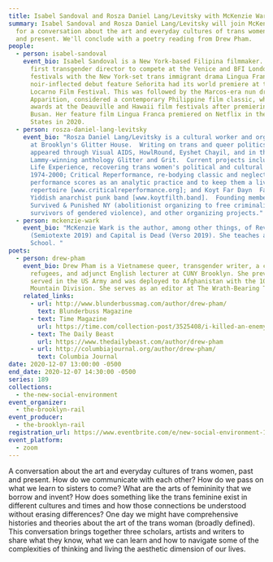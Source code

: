 ```yaml
---
title: Isabel Sandoval and Rosza Daniel Lang/Levitsky with McKenzie Wark
summary: Isabel Sandoval and Rosza Daniel Lang/Levitsky will join McKenzie Wark
  for a conversation about the art and everyday cultures of trans women, past
  and present. We'll conclude with a poetry reading from Drew Pham.
people:
  - person: isabel-sandoval
    event_bio: Isabel Sandoval is a New York-based Filipina filmmaker. She is the
      first transgender director to compete at the Venice and BFI London film
      festivals with the New York-set trans immigrant drama Lingua Franca. Her
      noir-inflected debut feature Señorita had its world premiere at the
      Locarno Film Festival. This was followed by the Marcos-era nun drama
      Apparition, considered a contemporary Philippine film classic, which won
      awards at the Deauville and Hawaii film festivals after premiering in
      Busan. Her feature film Lingua Franca premiered on Netflix in the United
      States in 2020.
  - person: rosza-daniel-lang-levitsky
    event_bio: "Rosza Daniel Lang/Levitsky is a cultural worker and organizer based
      at Brooklyn's Glitter House.  Writing on trans and queer politics has
      appeared through Visual AIDS, HowlRound, Eyshet Chayil, and in the
      Lammy-winning anthology Glitter and Grit.  Current projects include: Real
      Life Experience, recovering trans women's political and cultural writings
      1974-2000; Critical Reperformance, re-bodying classic and neglected
      performance scores as an analytic practice and to keep them a living
      repertoire [www.criticalreperformance.org]; and Koyt Far Dayn  Fardakht, a
      Yiddish anarchist punk band [www.koytfilth.band].  Founding member of
      Survived & Punished NY (abolitionist organizing to free criminalized
      survivors of gendered violence), and other organizing projects."
  - person: mckenzie-wark
    event_bio: "McKenzie Wark is the author, among other things, of Reverse Cowgirl
      (Semiotexte 2019) and Capital is Dead (Verso 2019). She teaches at The New
      School. "
poets:
  - person: drew-pham
    event_bio: Drew Pham is a Vietnamese queer, transgender writer, a child of war
      refugees, and adjunct English lecturer at CUNY Brooklyn. She previously
      served in the US Army and was deployed to Afghanistan with the 10th
      Mountain Division. She serves as an editor at The Wrath-Bearing Tree.
    related_links:
      - url: http://www.blunderbussmag.com/author/drew-pham/
        text: Blunderbuss Magazine
      - text: Time Magazine
        url: https://time.com/collection-post/3525408/i-killed-an-enemy-in-afghanistan-and-now-im-fighting-for-my-own-life/
      - text: The Daily Beast
        url: https://www.thedailybeast.com/author/drew-pham
      - url: http://columbiajournal.org/author/drew-pham/
        text: Columbia Journal
date: 2020-12-07 13:00:00 -0500
end_date: 2020-12-07 14:30:00 -0500
series: 189
collections:
  - the-new-social-environment
event_organizer:
  - the-brooklyn-rail
event_producer:
  - the-brooklyn-rail
registration_url: https://www.eventbrite.com/e/new-social-environment-189-isabel-sandoval-rosza-daniel-langlevitsky-tickets-130302076017
event_platform:
  - zoom
---
```

A conversation about the art and everyday cultures of trans women, past and present. How do we communicate with each other? How do we pass on what we learn to sisters to come? What are the arts of femininity that we borrow and invent? How does something like the trans feminine exist in different cultures and times and how those connections be understood without erasing differences? One day we might have comprehensive histories and theories about the art of the trans woman (broadly defined). This conversation brings together three scholars, artists and writers to share what they know, what we can learn and how to navigate some of the complexities of thinking and living the aesthetic dimension of our lives.